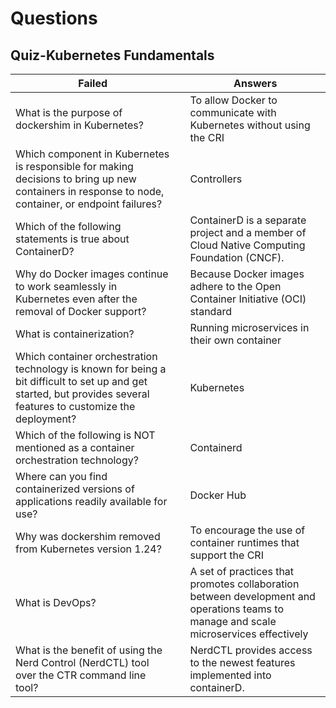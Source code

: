 # Questions

## Quiz-Kubernetes Fundamentals

| Failed                                                                                                                                                            |     | Answers                                                                                                                               |
| ----------------------------------------------------------------------------------------------------------------------------------------------------------------- | --- | ------------------------------------------------------------------------------------------------------------------------------------- |
| What is the purpose of dockershim in Kubernetes?                                                                                                                  |     | To allow Docker to communicate with Kubernetes without using the CRI                                                                  |
| Which component in Kubernetes is responsible for making decisions to bring up new containers in response to node, container, or endpoint failures?                |     | Controllers                                                                                                                           |
| Which of the following statements is true about ContainerD?                                                                                                       |     | ContainerD is a separate project and a member of Cloud Native Computing Foundation (CNCF).                                            |
| Why do Docker images continue to work seamlessly in Kubernetes even after the removal of Docker support?                                                          |     | Because Docker images adhere to the Open Container Initiative (OCI) standard                                                          |
| What is containerization?                                                                                                                                         |     | Running microservices in their own container                                                                                          |
| Which container orchestration technology is known for being a bit difficult to set up and get started, but provides several features to customize the deployment? |     | Kubernetes                                                                                                                            |
| Which of the following is NOT mentioned as a container orchestration technology?                                                                                  |     | Containerd                                                                                                                            |
| Where can you find containerized versions of applications readily available for use?                                                                              |     | Docker Hub                                                                                                                            |
| Why was dockershim removed from Kubernetes version 1.24?                                                                                                          |     | To encourage the use of container runtimes that support the CRI                                                                       |
| What is DevOps?                                                                                                                                                   |     | A set of practices that promotes collaboration between development and operations teams to manage and scale microservices effectively |
| What is the benefit of using the Nerd Control (NerdCTL) tool over the CTR command line tool?                                                                      |     | NerdCTL provides access to the newest features implemented into containerD.                                                           |
